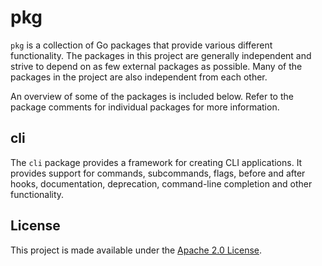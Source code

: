 pkg
===

`pkg` is a collection of Go packages that provide various different functionality. The packages in this project are
generally independent and strive to depend on as few external packages as possible. Many of the packages in the project
are also independent from each other.

An overview of some of the packages is included below. Refer to the package comments for individual packages for more
information.

cli
---
The `cli` package provides a framework for creating CLI applications. It provides support for commands, subcommands,
flags, before and after hooks, documentation, deprecation, command-line completion and other functionality.

License
-------
This project is made available under the [Apache 2.0 License](http://www.apache.org/licenses/LICENSE-2.0).

